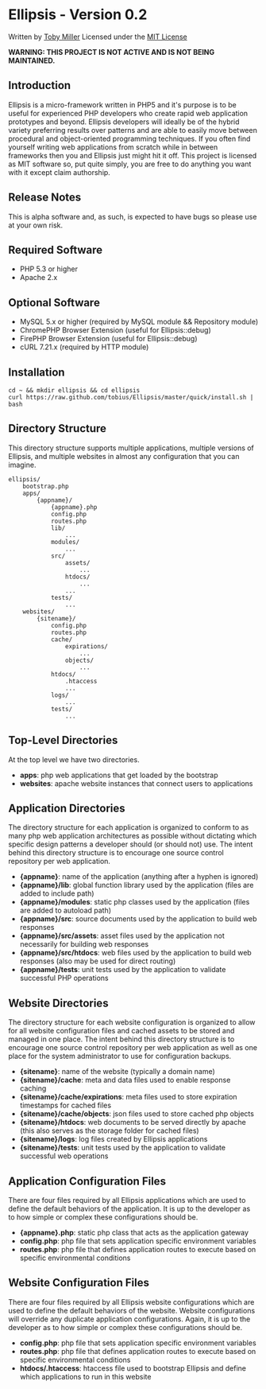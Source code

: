 Ellipsis - Version 0.2
================================================================================
Written by [Toby Miller](tobius.miller@gmail.com)
Licensed under the [MIT License](http://www.opensource.org/licenses/mit-license.php)

__WARNING: THIS PROJECT IS NOT ACTIVE AND IS NOT BEING MAINTAINED.__

Introduction
--------------------------------------------------------------------------------
Ellipsis is a micro-framework written in PHP5 and it's purpose is to be useful
for experienced PHP developers who create rapid web application prototypes and
beyond. Ellipsis developers will ideally be of the hybrid variety preferring 
results over patterns and are able to easily move between procedural and 
object-oriented programming techniques. If you often find yourself writing web
applications from scratch while in between frameworks then you and Ellipsis just
might hit it off. This project is licensed as MIT software so, put quite simply,
you are free to do anything you want with it except claim authorship.

Release Notes
--------------------------------------------------------------------------------
This is alpha software and, as such, is expected to have bugs so please use at 
your own risk.

Required Software
--------------------------------------------------------------------------

+ PHP 5.3 or higher
+ Apache 2.x

Optional Software
--------------------------------------------------------------------------------

+ MySQL 5.x or higher (required by MySQL module && Repository module)
+ ChromePHP Browser Extension (useful for Ellipsis::debug)
+ FirePHP Browser Extension (useful for Ellipsis::debug)
+ cURL 7.21.x (required by HTTP module)

Installation
--------------------------------------------------------------------------------

    cd ~ && mkdir ellipsis && cd ellipsis
    curl https://raw.github.com/tobius/Ellipsis/master/quick/install.sh | bash


Directory Structure
--------------------------------------------------------------------------
This directory structure supports multiple applications, multiple versions 
of Ellipsis, and multiple websites in almost any configuration that you 
can imagine.

    ellipsis/
        bootstrap.php
        apps/
            {appname}/
                {appname}.php
                config.php
                routes.php
                lib/
                    ...
                modules/
                    ...
                src/
                    assets/
                        ...
                    htdocs/
                        ...
                    ...
                tests/
                    ...
        websites/
            {sitename}/
                config.php
                routes.php
                cache/
                    expirations/
                        ...
                    objects/
                        ...
                htdocs/
                    .htaccess
                    ...
                logs/
                    ...
                tests/
                    ...


Top-Level Directories
--------------------------------------------------------------------------------
At the top level we have two directories.

+ __apps__: php web applications that get loaded by the bootstrap
+ __websites__: apache website instances that connect users to applications


Application Directories
--------------------------------------------------------------------------------
The directory structure for each application is organized to conform to as many 
php web application architectures as possible without dictating which specific
design patterns a developer should (or should not) use. The intent behind this
directory structure is to encourage one source control repository per web 
application.

+ __{appname}__: name of the application (anything after a hyphen is ignored)
+ __{appname}/lib__: global function library used by the application (files are added to include path)
+ __{appname}/modules__: static php classes used by the application (files are added to autoload path)
+ __{appname}/src__: source documents used by the application to build web responses
+ __{appname}/src/assets__: asset files used by the application not necessarily for building web responses
+ __{appname}/src/htdocs__: web files used by the application to build web responses (also may be used for direct routing)
+ __{appname}/tests__: unit tests used by the application to validate successful PHP operations


Website Directories
--------------------------------------------------------------------------------
The directory structure for each website configuration is organized to allow for
all website configuration files and cached assets to be stored and managed in
one place. The intent behind this directory structure is to encourage one source
control repository per web application as well as one place for the system
administrator to use for configuration backups.

+ __{sitename}__: name of the website (typically a domain name)
+ __{sitename}/cache__: meta and data files used to enable response caching
+ __{sitename}/cache/expirations__: meta files used to store expiration timestamps for cached files
+ __{sitename}/cache/objects__: json files used to store cached php objects
+ __{sitename}/htdocs__: web documents to be served directly by apache (this also serves as the storage folder for cached files)
+ __{sitename}/logs__: log files created by Ellipsis applications
+ __{sitename}/tests__: unit tests used by the application to validate successful web operations


Application Configuration Files
--------------------------------------------------------------------------------
There are four files required by all Ellipsis applications which are used to
define the default behaviors of the application. It is up to the developer as to
how simple or complex these configurations should be.

+ __{appname}.php__: static php class that acts as the application gateway
+ __config.php__: php file that sets application specific environment variables
+ __routes.php__: php file that defines application routes to execute based on specific environmental conditions


Website Configuration Files
--------------------------------------------------------------------------------
There are four files required by all Ellipsis website configurations which are
used to define the default behaviors of the website. Website configurations will
override any duplicate application configurations. Again, it is up to the 
developer as to how simple or complex these configurations should be.

+ __config.php__: php file that sets application specific environment variables
+ __routes.php__: php file that defines application routes to execute based on specific environmental conditions
+ __htdocs/.htaccess__: htaccess file used to bootstrap Ellipsis and define which applications to run in this website



<!--

            ellipsis-latest/
                CHANGELOG.md
                LICENSE.md
                README.md
                TODO.md
                VERSION.md
                config.php
                filters.php
                routes.php
                ellipsis.php
                bin/
                    cli.php
                    ellipsis
                    simpletest/
                        ...
                lib/
                    php.php
                modules/
                    cache.php
                    chromephp.php
                    firephp.php
                    http.php
                    image.php
                    mongo.php
                    mysql.php
                    repository.php
                src/
                    assets/
                        cacert.pm
                        junction.ttf
                        repository/
                            create.sql
                            drop.sql
                            mock.sql
                    htdocs/
                        favicon.ico
                        index.html
                        ...
                    ...
                tests/
                    ...



apigen
http://apigen.org/

nette
http://nette.org/en/download

texy
http://texy.info/

php-token-reflection
https://github.com/Andrewsville/PHP-Token-Reflection

fshl
https://github.com/kukulich/fshl

tokenizer
http://us.php.net/manual/en/tokenizer.installation.php

mbstring
http://us.php.net/manual/en/mbstring.installation.php

iconv
http://us3.php.net/manual/en/iconv.installation.php

zlib
http://us3.php.net/manual/en/zlib.installation.php

bzip2
http://us2.php.net/manual/en/bzip2.installation.php

zip
http://us3.php.net/manual/en/zip.installation.php

-->

